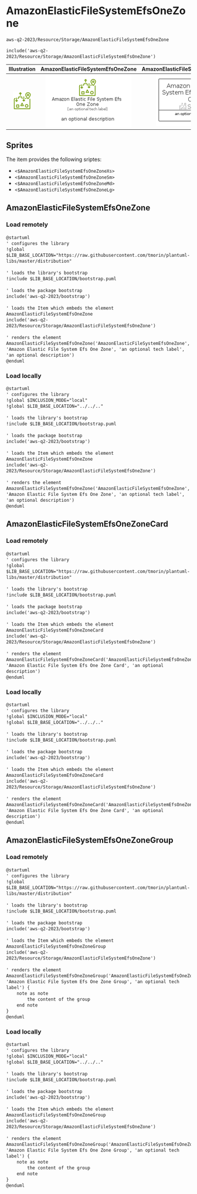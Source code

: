 # AmazonElasticFileSystemEfsOneZone


```text
aws-q2-2023/Resource/Storage/AmazonElasticFileSystemEfsOneZone
```

```text
include('aws-q2-2023/Resource/Storage/AmazonElasticFileSystemEfsOneZone')
```



| Illustration | AmazonElasticFileSystemEfsOneZone | AmazonElasticFileSystemEfsOneZoneCard | AmazonElasticFileSystemEfsOneZoneGroup |
| :---: | :---: | :---: | :---: |
| ![illustration for Illustration](../../../aws-q2-2023/Resource/Storage/AmazonElasticFileSystemEfsOneZone.png) | ![illustration for AmazonElasticFileSystemEfsOneZone](../../../aws-q2-2023/Resource/Storage/AmazonElasticFileSystemEfsOneZone.Local.png) | ![illustration for AmazonElasticFileSystemEfsOneZoneCard](../../../aws-q2-2023/Resource/Storage/AmazonElasticFileSystemEfsOneZoneCard.Local.png) | ![illustration for AmazonElasticFileSystemEfsOneZoneGroup](../../../aws-q2-2023/Resource/Storage/AmazonElasticFileSystemEfsOneZoneGroup.Local.png) |



## Sprites
The item provides the following sriptes:

- `<$AmazonElasticFileSystemEfsOneZoneXs>`
- `<$AmazonElasticFileSystemEfsOneZoneSm>`
- `<$AmazonElasticFileSystemEfsOneZoneMd>`
- `<$AmazonElasticFileSystemEfsOneZoneLg>`





## AmazonElasticFileSystemEfsOneZone

### Load remotely
```plantuml
@startuml
' configures the library
!global $LIB_BASE_LOCATION="https://raw.githubusercontent.com/tmorin/plantuml-libs/master/distribution"

' loads the library's bootstrap
!include $LIB_BASE_LOCATION/bootstrap.puml

' loads the package bootstrap
include('aws-q2-2023/bootstrap')

' loads the Item which embeds the element AmazonElasticFileSystemEfsOneZone
include('aws-q2-2023/Resource/Storage/AmazonElasticFileSystemEfsOneZone')

' renders the element
AmazonElasticFileSystemEfsOneZone('AmazonElasticFileSystemEfsOneZone', 'Amazon Elastic File System Efs One Zone', 'an optional tech label', 'an optional description')
@enduml
```

### Load locally
```plantuml
@startuml
' configures the library
!global $INCLUSION_MODE="local"
!global $LIB_BASE_LOCATION="../../.."

' loads the library's bootstrap
!include $LIB_BASE_LOCATION/bootstrap.puml

' loads the package bootstrap
include('aws-q2-2023/bootstrap')

' loads the Item which embeds the element AmazonElasticFileSystemEfsOneZone
include('aws-q2-2023/Resource/Storage/AmazonElasticFileSystemEfsOneZone')

' renders the element
AmazonElasticFileSystemEfsOneZone('AmazonElasticFileSystemEfsOneZone', 'Amazon Elastic File System Efs One Zone', 'an optional tech label', 'an optional description')
@enduml
```

## AmazonElasticFileSystemEfsOneZoneCard

### Load remotely
```plantuml
@startuml
' configures the library
!global $LIB_BASE_LOCATION="https://raw.githubusercontent.com/tmorin/plantuml-libs/master/distribution"

' loads the library's bootstrap
!include $LIB_BASE_LOCATION/bootstrap.puml

' loads the package bootstrap
include('aws-q2-2023/bootstrap')

' loads the Item which embeds the element AmazonElasticFileSystemEfsOneZoneCard
include('aws-q2-2023/Resource/Storage/AmazonElasticFileSystemEfsOneZone')

' renders the element
AmazonElasticFileSystemEfsOneZoneCard('AmazonElasticFileSystemEfsOneZoneCard', 'Amazon Elastic File System Efs One Zone Card', 'an optional description')
@enduml
```

### Load locally
```plantuml
@startuml
' configures the library
!global $INCLUSION_MODE="local"
!global $LIB_BASE_LOCATION="../../.."

' loads the library's bootstrap
!include $LIB_BASE_LOCATION/bootstrap.puml

' loads the package bootstrap
include('aws-q2-2023/bootstrap')

' loads the Item which embeds the element AmazonElasticFileSystemEfsOneZoneCard
include('aws-q2-2023/Resource/Storage/AmazonElasticFileSystemEfsOneZone')

' renders the element
AmazonElasticFileSystemEfsOneZoneCard('AmazonElasticFileSystemEfsOneZoneCard', 'Amazon Elastic File System Efs One Zone Card', 'an optional description')
@enduml
```

## AmazonElasticFileSystemEfsOneZoneGroup

### Load remotely
```plantuml
@startuml
' configures the library
!global $LIB_BASE_LOCATION="https://raw.githubusercontent.com/tmorin/plantuml-libs/master/distribution"

' loads the library's bootstrap
!include $LIB_BASE_LOCATION/bootstrap.puml

' loads the package bootstrap
include('aws-q2-2023/bootstrap')

' loads the Item which embeds the element AmazonElasticFileSystemEfsOneZoneGroup
include('aws-q2-2023/Resource/Storage/AmazonElasticFileSystemEfsOneZone')

' renders the element
AmazonElasticFileSystemEfsOneZoneGroup('AmazonElasticFileSystemEfsOneZoneGroup', 'Amazon Elastic File System Efs One Zone Group', 'an optional tech label') {
    note as note
        the content of the group
    end note
}
@enduml
```

### Load locally
```plantuml
@startuml
' configures the library
!global $INCLUSION_MODE="local"
!global $LIB_BASE_LOCATION="../../.."

' loads the library's bootstrap
!include $LIB_BASE_LOCATION/bootstrap.puml

' loads the package bootstrap
include('aws-q2-2023/bootstrap')

' loads the Item which embeds the element AmazonElasticFileSystemEfsOneZoneGroup
include('aws-q2-2023/Resource/Storage/AmazonElasticFileSystemEfsOneZone')

' renders the element
AmazonElasticFileSystemEfsOneZoneGroup('AmazonElasticFileSystemEfsOneZoneGroup', 'Amazon Elastic File System Efs One Zone Group', 'an optional tech label') {
    note as note
        the content of the group
    end note
}
@enduml
```

